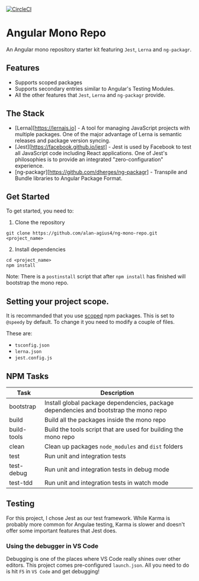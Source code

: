 [![CircleCI](https://circleci.com/gh/alan-agius4/ng-mono-repo/tree/master.svg?style=svg)](https://circleci.com/gh/alan-agius4/ng-mono-repo/tree/master)

# Angular Mono Repo
An Angular mono repository starter kit featuring `Jest`, `Lerna` and `ng-packagr`. 

## Features
- Supports scoped packages
- Supports secondary entries similar to Angular's Testing Modules.
- All the other features that `Jest`, `Lerna` and `ng-packagr` provide.

## The Stack
 - [Lerna][https://lernajs.io] - A tool for managing JavaScript projects with multiple packages. One of the major advantage of Lerna is semantic releases and package version syncing.
 - [Jest][https://facebook.github.io/jest] - Jest is used by Facebook to test all JavaScript code including React applications. One of Jest's philosophies is to provide an integrated "zero-configuration" experience.
 - [ng-packagr][https://github.com/dherges/ng-packagr] - Transpile and Bundle libraries to Angular Package Format.

## Get Started
To get started, you need to:

1) Clone the repository
```shell
git clone https://github.com/alan-agius4/ng-mono-repo.git <project_name>
```

2) Install dependencies
```
cd <project_name>
npm install
```

Note: There is a `postinstall` script that after `npm install` has finished will bootstrap the mono repo.

## Setting your project scope.
It is recommanded that you use [scoped](https://docs.npmjs.com/misc/scope) npm packages. This is set to `@speedy` by default. To change it you need to modify a couple of files.

These are:
- `tsconfig.json`
- `lerna.json`
- `jest.config.js`

## NPM Tasks

| Task       | Description                                                                           |
|------------|---------------------------------------------------------------------------------------|
| bootstrap  | Install global package dependencies, package dependencies and bootstrap the mono repo |
| build      | Build all the packages inside the mono repo                                           |
| build-tools| Build the tools script that are used for building the mono repo                       |
| clean      | Clean up packages `node_modules` and `dist` folders                                   |
| test       | Run unit and integration tests                                                        |
| test-debug | Run unit and integration tests in debug mode                                          |
| test-tdd   | Run unit and integration tests in watch mode                                          |

## Testing
For this project, I chose Jest as our test framework. While Karma is probably more common for Angulae testing, Karma is slower and doesn't offer some important features that Jest does.

### Using the debugger in VS Code
Debugging is one of the places where VS Code really shines over other editors. This project comes pre-configured `launch.json`. All you need to do is hit `F5` in `VS Code` and get debugging!